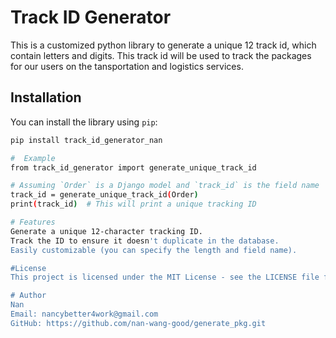 # Track ID Generator
This is a customized python library to generate a unique 12 track id, which contain letters and digits.
This track id will be used to track the packages for our users on the tansportation and logistics services.


## Installation
You can install the library using `pip`:

```bash
pip install track_id_generator_nan

#  Example
from track_id_generator import generate_unique_track_id

# Assuming `Order` is a Django model and `track_id` is the field name
track_id = generate_unique_track_id(Order)
print(track_id)  # This will print a unique tracking ID

# Features
Generate a unique 12-character tracking ID.
Track the ID to ensure it doesn't duplicate in the database.
Easily customizable (you can specify the length and field name).

#License
This project is licensed under the MIT License - see the LICENSE file for details.

# Author
Nan
Email: nancybetter4work@gmail.com
GitHub: https://github.com/nan-wang-good/generate_pkg.git



